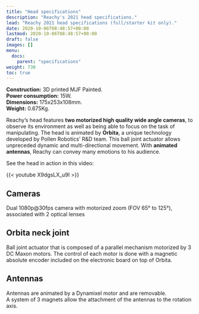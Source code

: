 ```yaml
---
title: "Head specifications"
description: "Reachy's 2021 head specifications."
lead: "Reachy 2021 head specifications (full/starter kit only)."
date: 2020-10-06T08:48:57+00:00
lastmod: 2020-10-06T08:48:57+00:00
draft: false
images: []
menu:
  docs:
    parent: "specifications"
weight: 730
toc: true
---
```


**Construction:** 3D printed MJF Painted.  
**Power consumption:** 15W.  
**Dimensions:** 175x253x108mm.  
**Weight:** 0.675Kg.  

Reachy’s head features **two motorized high quality wide angle cameras**, to observe its environment as well as being able to focus on the task of manipulating. The head is animated by **Orbita**, a unique technology developed by Pollen Robotics’ R&D team. This ball joint actuator allows unpreceded dynamic and multi-directional movement. With **animated antennas**, Reachy can convey many emotions to his audience.  

See the head in action in this video:

{{< youtube X9dgsLX_u9I >}}

## Cameras
Dual 1080p@30fps camera with motorized zoom (FOV 65° to 125°), associated with 2 optical lenses

## Orbita neck joint
Ball joint actuator that is composed of a parallel mechanism motorized by 3 DC Maxon motors. The control of each motor is done with a magnetic absolute encoder included on the electronic board on top of Orbita.

## Antennas
Antennas are animated by a Dynamixel motor and are removable.  
A system of 3 magnets allow the attachment of the antennas to the rotation axis.

